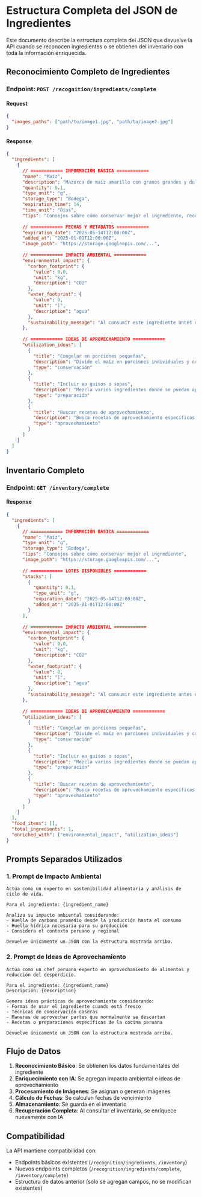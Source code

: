 # Estructura Completa del JSON de Ingredientes

Este documento describe la estructura completa del JSON que devuelve la API cuando se reconocen ingredientes o se obtienen del inventario con toda la información enriquecida.

## Reconocimiento Completo de Ingredientes

### Endpoint: `POST /recognition/ingredients/complete`

#### Request
```json
{
  "images_paths": ["path/to/image1.jpg", "path/to/image2.jpg"]
}
```

#### Response
```json
{
  "ingredients": [
    {
      // ============ INFORMACIÓN BÁSICA ============
      "name": "Maíz",
      "description": "Mazorca de maíz amarillo con granos grandes y dulces, textura firme y color dorado intenso",
      "quantity": 0.1,
      "type_unit": "g",
      "storage_type": "Bodega",
      "expiration_time": 14,
      "time_unit": "Días",
      "tips": "Consejos sobre cómo conservar mejor el ingrediente, recomendación de uso, etc.",
      
      // ============ FECHAS Y METADATOS ============
      "expiration_date": "2025-05-14T12:00:00Z",
      "added_at": "2025-01-01T12:00:00Z",
      "image_path": "https://storage.googleapis.com/...",
      
      // ============ IMPACTO AMBIENTAL ============
      "environmental_impact": {
        "carbon_footprint": {
          "value": 0.0,
          "unit": "kg",
          "description": "CO2"
        },
        "water_footprint": {
          "value": 0,
          "unit": "l",
          "description": "agua"
        },
        "sustainability_message": "Al consumir este ingrediente antes de que se eche a perder evitas..."
      },
      
      // ============ IDEAS DE APROVECHAMIENTO ============
      "utilization_ideas": [
        {
          "title": "Congelar en porciones pequeñas",
          "description": "Divide el maíz en porciones individuales y congélalas para mayor duración",
          "type": "conservación"
        },
        {
          "title": "Incluir en guisos o sopas",
          "description": "Mezcla varios ingredientes donde se puedan aprovechar todos los sabores",
          "type": "preparación"
        },
        {
          "title": "Buscar recetas de aprovechamiento",
          "description": "Busca recetas de aprovechamiento específicas en la sección de recetas",
          "type": "aprovechamiento"
        }
      ]
    }
  ]
}
```

## Inventario Completo

### Endpoint: `GET /inventory/complete`

#### Response
```json
{
  "ingredients": [
    {
      // ============ INFORMACIÓN BÁSICA ============
      "name": "Maíz",
      "type_unit": "g",
      "storage_type": "Bodega",
      "tips": "Consejos sobre cómo conservar mejor el ingrediente",
      "image_path": "https://storage.googleapis.com/...",
      
      // ============ LOTES DISPONIBLES ============
      "stacks": [
        {
          "quantity": 0.1,
          "type_unit": "g",
          "expiration_date": "2025-05-14T12:00:00Z",
          "added_at": "2025-01-01T12:00:00Z"
        }
      ],
      
      // ============ IMPACTO AMBIENTAL ============
      "environmental_impact": {
        "carbon_footprint": {
          "value": 0.0,
          "unit": "kg",
          "description": "CO2"
        },
        "water_footprint": {
          "value": 0,
          "unit": "l",
          "description": "agua"
        },
        "sustainability_message": "Al consumir este ingrediente antes de que se eche a perder evitas..."
      },
      
      // ============ IDEAS DE APROVECHAMIENTO ============
      "utilization_ideas": [
        {
          "title": "Congelar en porciones pequeñas",
          "description": "Divide el maíz en porciones individuales y congélalas para mayor duración",
          "type": "conservación"
        },
        {
          "title": "Incluir en guisos o sopas",
          "description": "Mezcla varios ingredientes donde se puedan aprovechar todos los sabores",
          "type": "preparación"
        },
        {
          "title": "Buscar recetas de aprovechamiento",
          "description": "Busca recetas de aprovechamiento específicas en la sección de recetas",
          "type": "aprovechamiento"
        }
      ]
    }
  ],
  "food_items": [],
  "total_ingredients": 1,
  "enriched_with": ["environmental_impact", "utilization_ideas"]
}
```

## Prompts Separados Utilizados

### 1. Prompt de Impacto Ambiental
```
Actúa como un experto en sostenibilidad alimentaria y análisis de ciclo de vida.

Para el ingrediente: {ingredient_name}

Analiza su impacto ambiental considerando:
- Huella de carbono promedio desde la producción hasta el consumo
- Huella hídrica necesaria para su producción
- Considera el contexto peruano y regional

Devuelve únicamente un JSON con la estructura mostrada arriba.
```

### 2. Prompt de Ideas de Aprovechamiento
```
Actúa como un chef peruano experto en aprovechamiento de alimentos y reducción del desperdicio.

Para el ingrediente: {ingredient_name}
Descripción: {description}

Genera ideas prácticas de aprovechamiento considerando:
- Formas de usar el ingrediente cuando está fresco
- Técnicas de conservación caseras
- Maneras de aprovechar partes que normalmente se descartan
- Recetas o preparaciones específicas de la cocina peruana

Devuelve únicamente un JSON con la estructura mostrada arriba.
```

## Flujo de Datos

1. **Reconocimiento Básico**: Se obtienen los datos fundamentales del ingrediente
2. **Enriquecimiento con IA**: Se agregan impacto ambiental e ideas de aprovechamiento
3. **Procesamiento de Imágenes**: Se asignan o generan imágenes
4. **Cálculo de Fechas**: Se calculan fechas de vencimiento
5. **Almacenamiento**: Se guarda en el inventario
6. **Recuperación Completa**: Al consultar el inventario, se enriquece nuevamente con IA

## Compatibilidad

La API mantiene compatibilidad con:
- Endpoints básicos existentes (`/recognition/ingredients`, `/inventory`)
- Nuevos endpoints completos (`/recognition/ingredients/complete`, `/inventory/complete`)
- Estructura de datos anterior (solo se agregan campos, no se modifican existentes) 